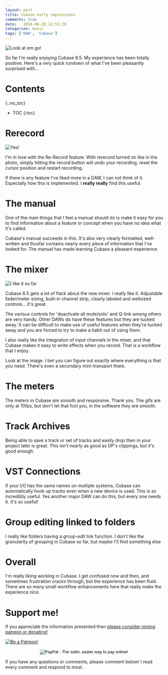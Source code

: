 ```yaml
---
layout: post
title: Cubase early impressions
comments: true
date:   2016-06-20_12:53:28 
categories: music
tags: ['DAW', 'Cubase']
---
```


![Look at em go!](/assets/Cubase/drums.gif)

So far I'm really enjoying Cubase 8.5. My experience has been totally positive. Here's a very quick rundown of what I've been pleasantly surprised with...

<!--more-->

# Contents
{:.no_toc}
* TOC
{:toc}

# Rerecord

![Yes!](/assets/Cubase/rerecord.png)

I'm in love with the Re-Record feature. With rerecord turned on like in the photo, simply hitting the record button will undo your recording, reset the cursor position and restart recording.

If there is any feature I've liked more in a DAW, I can not think of it. Especially how this is implemented. I __really really__ find this useful.

# The manual

One of the main things that I feel a manual should do is make it easy for you to find information about a feature or concept when you have no idea what it's called.

Cubase's manual succeeds in this. It's also very clearly formatted, well-written and thusfar contains nearly every piece of information that I've looked for. The manual has made learning Cubase a pleasant experience.

# The mixer

![I like it so far](/assets/Cubase/mixerdrums.gif)

Cubase 8.5 gets a lot of flack about the new mixer. I really like it. Adjustable fader/meter sizing, built-in channel strip, clearly labeled and wellsized controls... it's great.

The various controls for 'deactivate all mute/solo' and Q-link among others are very handy. Other DAWs do have these features but they are tucked away. It can be difficult to make use of useful features when they're tucked away and you are forced to try to make a habit out of using them.

I also really like the integration of input channels in the mixer, and that Cubase makes it easy to write effects when you record. That is a workflow that I enjoy.

Look at the image. I bet you can figure out exactly where everything is that you need. There's even a secondary mini-transport there.

# The meters

The meters in Cubase are smooth and responsive. Thank you. The gifs are only at 10fps, but don't let that fool you, in the software they are smooth.

# Track Archives

Being able to save a track or set of tracks and easily drop then in your project later is great. This isn't nearly as good as DP's clippings, but it's good enough.

# VST Connections

If your I/O has the same names on multiple systems, Cubase can automatically hook up tracks even when a new device is used. This is so incredibly useful. Yes another major DAW can do this, but every one needs it. It's so useful!

# Group editing linked to folders

I really like folders having a group-edit link function. I don't like the granularity of grouping in Cubase so far, but maybe I'll find something else

# Overall

I'm really liking working in Cubase. I get confused now and then, and sometimes frustration cracks through, but the experience has been fluid. There are so many small workflow enhancements here that really make the experience nice.

# Support me!

If you appreciate the information presented then <a href="/DonateNow/">please consider joining patreon or donating!</a>

<a href="https://www.patreon.com/bePatron?u=7465992"> <img class="patreon-button" src="/assets/Patreon.png" alt="Be a Patreon!"></a>

<form style="text-align: center;" action="https://www.paypal.com/cgi-bin/webscr" method="post" target="_top">
<input type="hidden" name="cmd" value="_s-xclick">
<input type="hidden" name="hosted_button_id" value="BR247JAZBTUJJ">
<input type="image" src="https://www.paypalobjects.com/en_US/i/btn/btn_donateCC_LG.gif" border="0" name="submit" alt="PayPal - The safer, easier way to pay online!">
<img alt="" border="0" src="https://www.paypalobjects.com/en_US/i/scr/pixel.gif" width="1" height="1">
</form>

If you have any questions or comments, please comment below! I read every comment and respond to most.